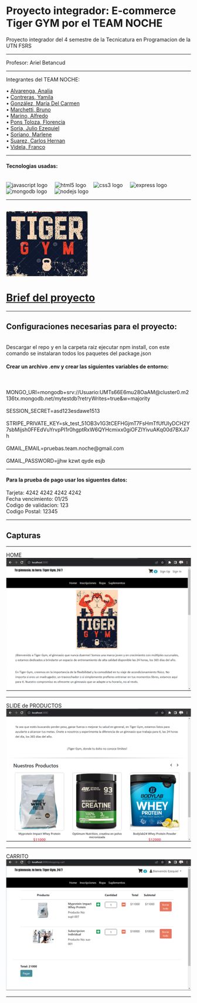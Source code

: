# Proyecto integrador: E-commerce Tiger GYM por el TEAM NOCHE
Proyecto integrador del 4 semestre  de la Tecnicatura en Programacion de la UTN FSRS
<hr/>
Profesor: Ariel Betancud
<hr/>
Integrantes del TEAM NOCHE:

• [Alvarenga, Analia](https://github.com/RastaLunaRL)  
• [Contreras, Yamila](https://github.com/Yami-Contreras)  
• [González, María Del Carmen](https://github.com/uninstallrar)  
• [Marchetti, Bruno](https://github.com/Br1marchetti)  
• [Marino, Alfredo](https://github.com/AlfredoMarino123)  
• [Pons Toloza, Florencia](https://github.com/FlorPons)  
• [Soria, Julio Ezequiel](https://github.com/kelo72)   
• [Soriano, Marlene](https://github.com/Marlenesoriano)  
• [Suarez, Carlos Hernan](https://github.com/Hernan-DOS)   
• [Videla, Franco](https://github.com/odin1301)
<hr/>
<h4>Tecnologias usadas:</h4>
<br>
<div align="left">
  <img src="https://cdn.jsdelivr.net/gh/devicons/devicon/icons/javascript/javascript-original.svg" height="30" alt="javascript logo"  />
  <img width="12" />
  <img src="https://cdn.jsdelivr.net/gh/devicons/devicon/icons/html5/html5-original.svg" height="30" alt="html5 logo"  />
  <img width="12" />
  <img src="https://cdn.jsdelivr.net/gh/devicons/devicon/icons/css3/css3-original.svg" height="30" alt="css3 logo"  />
  <img width="12" />
  <img src="https://cdn.jsdelivr.net/gh/devicons/devicon/icons/express/express-original.svg" height="30" alt="express logo"  />
  <img width="12" />
  <img src="https://cdn.jsdelivr.net/gh/devicons/devicon/icons/mongodb/mongodb-original.svg" height="30" alt="mongodb logo"  />
  <img width="12" />
   <img src="https://cdn.jsdelivr.net/gh/devicons/devicon/icons/nodejs/nodejs-original.svg" height="30" alt="nodejs logo"  />
  <img width="12" />
</div>
<hr/>
<br>
<img src="img-readme/tiger%20gym.png">

<a href="https://github.com/CodeSystem2022/E-commerce-4-semestre-Team-Noche/blob/main/img-readme/BRIEFING%20TEAM%20NOCHE.pdf"><h1>Brief del proyecto</h1></a>
<hr/>
<h2>Configuraciones necesarias para el proyecto:</h2>
<br>
Descargar el repo y en la carpeta raiz ejecutar npm install, con este comando se instalaran todos los paquetes del package.json
<br>
<h4>Crear un archivo .env y crear las siguientes variables de entorno:</h4>
<br>
<br>
MONGO_URI=mongodb+srv://Usuario:UMTs66E6mu28OaAM@cluster0.m2136tx.mongodb.net/mytestdb?retryWrites=true&w=majority
<br>
<br>
SESSION_SECRET=asd123esdawe1513
<br>
<br>
STRIPE_PRIVATE_KEY=sk_test_51OB3v1G3tCEFHGjmT7FsHmTfUfUIyDCH2Y7sbMijsh0FFEdVuYrvpPI1r0hgptRxW6QYHcmixx0giOFZIYivuAKq00d7BXJi7h
<br>
<br>
GMAIL_EMAIL=pruebas.team.noche@gmail.com
<br>
<br>
GMAIL_PASSWORD=jjhw kzwt qyde esjb
<br>
<hr/>
<h4>Para la prueba de pago usar los siguentes datos:</h4
<br>
Tarjeta: 4242 4242 4242 4242
<br>
Fecha vencimiento: 01/25 
<br>
Codigo de validacion: 123
<br>
Codigo Postal: 12345
<hr/>
<h2>Capturas</h2>
<hr/>
HOME
<img src="img-readme/readme1.png">
<hr/>
SLIDE de PRODUCTOS
<img src="img-readme/readme2.png">
<hr/>
CARRITO
<img src="img-readme/readme4.png">
<hr/>


